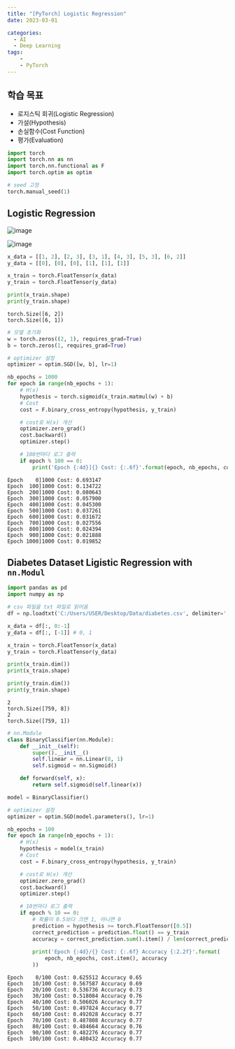 ```yaml
---
title: "[PyTorch] Logistic Regression"
date: 2023-03-01

categories:
  - AI
  - Deep Learning
tags:
    - 
    - PyTorch
---
```


## 학습 목표
- 로지스틱 회귀(Logistic Regression)
- 가설(Hypothesis)
- 손실함수(Cost Function)
- 평가(Evaluation)


```python
import torch
import torch.nn as nn
import torch.nn.functional as F
import torch.optim as optim
```


```python
# seed 고정
torch.manual_seed(1)
```


## Logistic Regression
![image](https://user-images.githubusercontent.com/100760303/222025583-78dfc8f6-4826-467d-ae3c-e81982bc9451.png)

![image](https://user-images.githubusercontent.com/100760303/222025661-76560b25-e7a8-4f27-a02e-fd66a96327b4.png)



```python
x_data = [[1, 2], [2, 3], [3, 1], [4, 3], [5, 3], [6, 2]]
y_data = [[0], [0], [0], [1], [1], [1]]
```


```python
x_train = torch.FloatTensor(x_data)
y_train = torch.FloatTensor(y_data)
```


```python
print(x_train.shape)
print(y_train.shape)
```

    torch.Size([6, 2])
    torch.Size([6, 1])
    


```python
# 모델 초기화
w = torch.zeros((2, 1), requires_grad=True)
b = torch.zeros(1, requires_grad=True)

# optimizer 설정
optimizer = optim.SGD([w, b], lr=1)

nb_epochs = 1000
for epoch in range(nb_epochs + 1):
    # H(x)
    hypothesis = torch.sigmoid(x_train.matmul(w) + b)
    # Cost
    cost = F.binary_cross_entropy(hypothesis, y_train)

    # cost로 H(x) 개선
    optimizer.zero_grad()
    cost.backward()
    optimizer.step()

    # 100번마다 로그 출력
    if epoch % 100 == 0:
        print('Epoch {:4d}]{} Cost: {:.6f}'.format(epoch, nb_epochs, cost.item()))
```

    Epoch    0]1000 Cost: 0.693147
    Epoch  100]1000 Cost: 0.134722
    Epoch  200]1000 Cost: 0.080643
    Epoch  300]1000 Cost: 0.057900
    Epoch  400]1000 Cost: 0.045300
    Epoch  500]1000 Cost: 0.037261
    Epoch  600]1000 Cost: 0.031672
    Epoch  700]1000 Cost: 0.027556
    Epoch  800]1000 Cost: 0.024394
    Epoch  900]1000 Cost: 0.021888
    Epoch 1000]1000 Cost: 0.019852
    

## Diabetes Dataset Ligistic Regression with `nn.Modul`


```python
import pandas as pd
import numpy as np

# csv 파일을 txt 파일로 읽어옴
df = np.loadtxt('C:/Users/USER/Desktop/Data/diabetes.csv', delimiter=',', dtype=np.float32)
```


```python
x_data = df[:, 0:-1]
y_data = df[:, [-1]] # 0, 1
```


```python
x_train = torch.FloatTensor(x_data)
y_train = torch.FloatTensor(y_data)
```


```python
print(x_train.dim())
print(x_train.shape)

print(y_train.dim())
print(y_train.shape)
```

    2
    torch.Size([759, 8])
    2
    torch.Size([759, 1])
    


```python
# nn.Module
class BinaryClassifier(nn.Module):
    def __init__(self):
        super().__init__()
        self.linear = nn.Linear(8, 1)
        self.sigmoid = nn.Sigmoid()

    def forward(self, x):
        return self.sigmoid(self.linear(x))
```


```python
model = BinaryClassifier()
```


```python
# optimizer 설정
optimizer = optim.SGD(model.parameters(), lr=1)

nb_epochs = 100
for epoch in range(nb_epochs + 1):
    # H(x)
    hypothesis = model(x_train)
    # Cost
    cost = F.binary_cross_entropy(hypothesis, y_train)

    # cost로 H(x) 개선
    optimizer.zero_grad()
    cost.backward()
    optimizer.step()

    # 10번마다 로그 출력
    if epoch % 10 == 0:
        # 확률이 0.5보다 크면 1, 아니면 0
        prediction = hypothesis >= torch.FloatTensor([0.5])
        correct_prediction = prediction.float() == y_train
        accuracy = correct_prediction.sum().item() / len(correct_prediction)
        
        print('Epoch {:4d}/{} Cost: {:.6f} Accuracy {:2.2f}'.format(
            epoch, nb_epochs, cost.item(), accuracy
        ))
```

    Epoch    0/100 Cost: 0.625512 Accuracy 0.65
    Epoch   10/100 Cost: 0.567587 Accuracy 0.69
    Epoch   20/100 Cost: 0.536736 Accuracy 0.73
    Epoch   30/100 Cost: 0.518084 Accuracy 0.76
    Epoch   40/100 Cost: 0.506026 Accuracy 0.77
    Epoch   50/100 Cost: 0.497824 Accuracy 0.77
    Epoch   60/100 Cost: 0.492028 Accuracy 0.77
    Epoch   70/100 Cost: 0.487808 Accuracy 0.77
    Epoch   80/100 Cost: 0.484664 Accuracy 0.76
    Epoch   90/100 Cost: 0.482276 Accuracy 0.77
    Epoch  100/100 Cost: 0.480432 Accuracy 0.77

